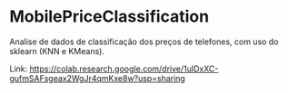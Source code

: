 # MobilePriceClassification
Analise de dados de classificação dos preços de telefones, com uso do sklearn (KNN e KMeans).

Link: https://colab.research.google.com/drive/1uIDxXC-gufmSAFsgeax2WgJr4qmKxe8w?usp=sharing
